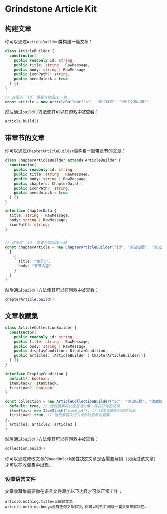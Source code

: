 # Grindstone Article Kit
## 构建文章
你可以通过`ArticleBuilder`类构建一篇文章： 

~~~ts
class ArticleBuilder {
  constructor(
    public readonly id: string,
    public title: string | RawMessage,
    public body: string | RawMessage,
    public iconPath?: string,
    public needUnlock = true
  ) {}
}

// 这里的 `id` 需要与物品ID一致
const article = new ArticleBuilder("id", "测试标题", "测试文章内容")
~~~

然后通过`build()`方法使其可以在游戏中被查看：

~~~ts
article.build()
~~~

## 带章节的文章
你可以通过`ChapterArticleBuilder`类构建一篇带章节的文章： 

~~~ts
class ChapterArticleBuilder extends ArticleBuilder {
  constructor(
    public readonly id: string,
    public title: string | RawMessage,
    public body: string | RawMessage,
    public chapters: ChapterData[],
    public iconPath?: string,
    public needUnlock = true
  ) {}
}

interface ChapterData {
  title: string | RawMessage;
  body: string | RawMessage;
  iconPath?: string;
}


// 这里的 `id` 需要与物品ID一致
const chapterArticle = new ChapterArticleBuilder("id", "测试标题", "测试文章内容",
  [
    {
      title: "章节1",
      body: "章节内容"
    }
  ]
)
~~~

然后通过`build()`方法使其可以在游戏中被查看：

~~~ts
chapterArticle.build()
~~~

## 文章收藏集
~~~ts
class ArticleCollectionBuilder {
  constructor(
    public readonly id: string,
    public title: string | RawMessage,
    public body: string | RawMessage,
    public displayCondition: DisplayCondition,
    public articles: (ArticleBuilder | ChapterArticleBuilder)[]
  ) {}
}

interface DisplayCondition {
  default?: boolean;
  itemStack?: ItemStack;
  firstLoad?: boolean;
}

const collection = new ArticleCollectionBuilder("id", "测试标题", "收藏级摘要", {
  default: true, // 使收藏集可以像普通文章一样打开物品阅读
  itemStack: new ItemStack("item_id"), // 指定收藏集对应的物品
  firstLoad: true, // 当玩家首次进入世界时显示收藏集
}, 
[ article1, article2, article3 ]
)
~~~

然后通过`build()`方法使其可以在游戏中被查看：

~~~ts
collection.build()
~~~

你可以通过修改文章的`needUnlock`属性决定文章是否需要解锁（阅读过该文章）才可以在收藏集中出现。

### 设置语言文件
文章收藏集需要你在语言文件添加以下内容才可以正常工作：

~~~
article.nothing.title=无解锁文章
article.nothing.body=没有任何文章解锁，你可以得到并阅读一篇文章来解锁它。
~~~